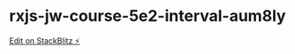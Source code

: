 # rxjs-jw-course-5e2-interval-aum8ly

[Edit on StackBlitz ⚡️](https://stackblitz.com/edit/rxjs-jw-course-5e2-interval-aum8ly)